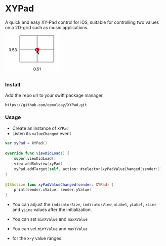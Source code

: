 # XYPad

A quick and easy XY-Pad control for iOS, suitable for controlling two values on a 2D-grid such as music applications.


![alt](https://github.com/cemolcay/XYPad/raw/main/xy.gif)


### Install

Add the repo url to your swift package manager.
```
https://github.com/cemolcay/XYPad.git
```

### Usage

* Create an instance of `XYPad`
* Listen its `valueChanged` event

``` swift
var xyPad = XYPad()

override func viewDidLoad() {
    super.viewDidLoad()
    view.addSubview(xyPad)
    xyPad.addTarget(self, action: #selector(xyPadValueChanged(sender:)), for: .valueChanged)
}

@IBAction func xyPadValueChanged(sender: XYPad) {
    print(sender.xValue, sender.yValue)
}
```

* You can adjust the `indicatorSize`, `indicatorView`, `xLabel`, `yLabel`, `xLine` and `yLine` values after the initialization.

* You can set `minXValue` and `maxXValue` 
* You can set `minYValue` and `maxYValue` 
* for the x-y value ranges.
